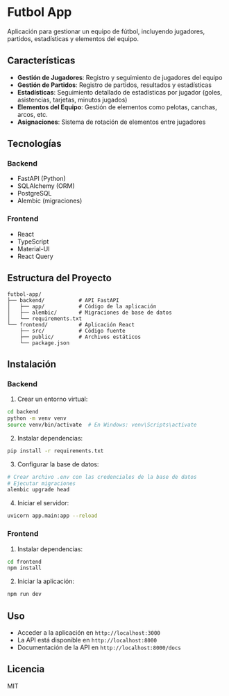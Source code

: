 # Futbol App

Aplicación para gestionar un equipo de fútbol, incluyendo jugadores, partidos, estadísticas y elementos del equipo.

## Características

- **Gestión de Jugadores**: Registro y seguimiento de jugadores del equipo
- **Gestión de Partidos**: Registro de partidos, resultados y estadísticas
- **Estadísticas**: Seguimiento detallado de estadísticas por jugador (goles, asistencias, tarjetas, minutos jugados)
- **Elementos del Equipo**: Gestión de elementos como pelotas, canchas, arcos, etc.
- **Asignaciones**: Sistema de rotación de elementos entre jugadores

## Tecnologías

### Backend
- FastAPI (Python)
- SQLAlchemy (ORM)
- PostgreSQL
- Alembic (migraciones)

### Frontend
- React
- TypeScript
- Material-UI
- React Query

## Estructura del Proyecto

```
futbol-app/
├── backend/           # API FastAPI
│   ├── app/           # Código de la aplicación
│   ├── alembic/       # Migraciones de base de datos
│   └── requirements.txt
└── frontend/          # Aplicación React
    ├── src/           # Código fuente
    ├── public/        # Archivos estáticos
    └── package.json
```

## Instalación

### Backend

1. Crear un entorno virtual:
```bash
cd backend
python -m venv venv
source venv/bin/activate  # En Windows: venv\Scripts\activate
```

2. Instalar dependencias:
```bash
pip install -r requirements.txt
```

3. Configurar la base de datos:
```bash
# Crear archivo .env con las credenciales de la base de datos
# Ejecutar migraciones
alembic upgrade head
```

4. Iniciar el servidor:
```bash
uvicorn app.main:app --reload
```

### Frontend

1. Instalar dependencias:
```bash
cd frontend
npm install
```

2. Iniciar la aplicación:
```bash
npm run dev
```

## Uso

- Acceder a la aplicación en `http://localhost:3000`
- La API está disponible en `http://localhost:8000`
- Documentación de la API en `http://localhost:8000/docs`

## Licencia

MIT 